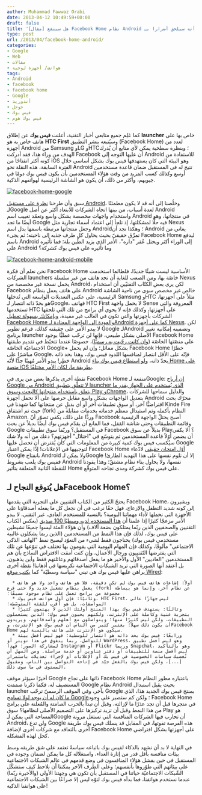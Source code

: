 ```yaml
---
author: Muhammad Fawwaz Orabi
date: 2013-04-12 10:49:59+00:00
draft: false
title: '[مقال] هل سينفع Facebook Home نظام Android أم أنه سيلحق أضرارا بـ Google'
type: post
url: /2013/04/facebook-home-android/
categories:
- Google
- Web
- مقالات
- هواتف/ أجهزة لوحية
tags:
- Android
- facebook
- facebook home
- Google
- أندوريد
- جوجل
- فيس بوك
- فيس بوك هوم
---
```


كما عَلِم جميع متابعي أخبار التقنية، أعلنت **فيس بوك** عن إطلاق **launcher** خاص بها على هاتف خاص به هو **HTC First** وسيُتبعه بنشر التطبيق (Facebook Home) لعدد من أجهزة Android من Samsung وLG وHTC؛ وبنظرة سطحية يمكن لأي متابع أن يُدرك الهدف من وراء هذا، فقد أدركت Facebook أن عليها التوجه إلى Android للاستفادة من كونه أكثر انفتاحًا من iOS وهو البيئة التي كان يستهدفها فيس بوك بشكل أساسي خلال الفترة السابقة، هذه النقلة نحو Android تتيح له في المستقبل ضمان قاعدة مستخدمين أوسع وكذلك كسب المزيد من وقت هؤلاء المستخدمين بأن يكون فيس بوك دومًا في جيوبهم، وأكثر من ذلك، أن يكون هو الشاشة الرئيسية لهواتفهم الذكية.

[![facebook-home-google](http://www.it-scoop.com/wp-content/uploads/2013/04/facebook-home-google.jpg)
](http://www.it-scoop.com/wp-content/uploads/2013/04/facebook-home-google.jpg)

سبق وأن طرحنا [نظرة على مستقبل Android](http://www.it-scoop.com/2013/03/android-future/)، وخلُصنا إلى أنه قد لا يكون مطمئنًا لـGoogle لعدة أسباب، من بينها اتجاه الشركات للابتعاد أكثر عن أصل Android واستخدام واجهات مخصصة بشكل واسع وتعمّد تغييب اسم Android في منتجاتها، وهو أيضًا ما تجد Google فيه حلًّا لمشكلتها، إذ تلجأ إلى اعتماد أسماء تجارية مثل Nexus وجعل منتجاتها مرتبطة باسمها بدل اسم Android؛ وهكذا نجد أن Android يعاني من تمزّق حقيقيّ بحيث يحاول كل طرف جذبه إلى ناحيته؛ ثم يجيء Facebook Home ليدفع باسم Android إلى الوراء أكثر ويحتل عُقر "داره"، اﻷمر الذي يزيد الطّين بلة؛ فما تأثيره على Android وما تأثيره على فيس بوك كشركة؟


[![facebook-home-android-mobile](http://www.it-scoop.com/wp-content/uploads/2013/04/facebook-home-android-mobile.png)
](http://www.it-scoop.com/wp-content/uploads/2013/04/facebook-home-android-mobile.png)


نحن نعلم أن فكرة Facebook Home الأساسية ليست شيئًا جديدًا، فلطالما استخدمت الشركات launchers خاصّة بها، ومن الصعب للغاية أن تجد هاتف من غير سلسلة Nexus يحمل نسخة غير مخصصة من Android، لكن يرى بعض الكتّاب التقنيّين أن استخدام Facebook على هاتف يعمل بنظام Android خالص غير مخصص سوى من ناحية الشاشة الرئيسية، على عكس التعديلات الواسعة التي تُدخلها Samsung وHTC مثلاً على أجهزتها، هو بحدّ ذاته انتصار لـGoogle، فهاتف HTC First لا يحمل واجهة Sense المعروفة والتي تستخدمها HTC على أجهزتها، وكذلك فإنه لا يحوي أي برامج من تلك التي تلحقها الشركات بأجهزتها والتي تكون في الغالب غير مفيدة، [وبإمكانك بسهولة تعطيل Facebook Home والعودة إلى الواجهة المعتادة لـAndroid كما على أجهزة Nexus](http://www.theverge.com/2013/4/9/4206176/htc-first-review-facebook-phone). لكن لا يبدو الأمر على حقيقته كذلك، فرغم تطوير Google لـAndroid وتضمينه إمكانية تغيير برنامج launcher الأصلي بشكل طبيعي، فإنها لن ترحّب عمليًّا بوجود Facebook Home على منصّتها الخاصّة ([وإن كانت رحّبت به رسميًّا](http://techcrunch.com/2013/04/04/google-says-facebook-home-demonstrates-androids-openness-framing-apple-as-restrictive))، خصوصًا عندما تتخبّط في تقديم طبقتها الاجتماعيّة الخاصّة Google+ بشكل مماثل؛ وإن لم يحمل Facebook Home خطرًا مباشرًا على Google، فإنّه على الأقل انتصار لمنافسها اللدود فيس بوك، وهذا بحد ذاته خطِر! يبدو الأمر مُهينًا جدًّا لأنّه Android بحدّ ذاته، [ولو استطاع فيس بوك بناء Home على منصة iOS بطريقة ما، لكان الأمر مختلفًا](http://www.marco.org/2013/04/09/mathis-facebook-home).

نقطة أخرى يذكرها بعض من يرى في Facebook Home منفعة لـGoogle: [إن أرباح Google من Android لا تتعلّق بتطبيق launcher الذي يُستخدم على الجهاز بقدر ما يتعلق باستخدام منتجاتها كالبحث وسوق Play وChrome](http://ignorethecode.net/blog/2013/04/09/facebook_home)، والدليل سماحها للشركات بتعديل الواجهات بشكل واسع مقابل حرصها على ألا تحمل أجهزة Android محرّك بحث افتراضيًّا آخر، أو سوق تطبيقات آخر أو أي بديلٍ عن منتجاتها كما شهدنا في Kinde Fire حيث تم اشتقاق (fork) النظام بأكمله وتم استبدال معظم خدماته بخدمات مقابلة من Amazon.
وردًّا على ذلك، يكفي تصوّر أنّ Facebook أصبح يحتلّ الواجهة الرئيسية وقائمة التطبيقات وحتى شاشة القفل، فما المانع أن يقدّم فيس بوك أيضًا بديلاً عن بحث Google في المستقبل؟ وربّما سوق تطبيقات Facebook بديلاً عن سوق Play؟ ألا يكفي أن يضمن أوّلاً قاعدة المستخدمين ثم يتوسّع في "احتلال" أجهزتهم؟ دعك من أنه ولا شك سيُكسب فيس بوك كمية كبيرة من المعلومات التي كان يُفترض أن تحصل عليها Google لتوجيهها في الإعلانات!
إذًا يمكن اعتبار Facebook Home [أوّل امتحان حقيقي](http://www.appleoutsider.com/2013/04/08/open-season/) لادّعاء Google بانفتاح Android ولا يمكن لـGoogle إلا أن تلوم نفسها على هذا التهديد الطارئ! ففيس بوك يلعب بشروط Android نفسها، ولا يحاول بناء نظام مشتقّ؛ وهذا يقودنا للنقطة الثانية المتعلقة بتأثير Home على فيس بوك كشركة ومدى نجاحه المتوقّع.


## هل يُتوقع النجاح لـFacebook Home؟


<!-- more -->

يحتجّ الكثير من الكتاب التقنيين على التجربة التي يقدمها Facebook Home، ويشيرون إلى كونه شديد التطفل والإزعاج، فهل حقًا نرغب في أن نجعل كل ما يفعله أصدقاؤنا على الأجهزة التي نحملها لأداء مهماتنا اليومية؟ بالنسبة للمستخدم العادي، غير التقني، لا يبدو الأمر مزعجًا كثيرًا إذا علمنا أن [هذا المستخدم لديه وسطيًا 100 صديق](https://www.facebook.com/notes/facebook-data-team/anatomy-of-facebook/10150388519243859) (بعكس الكتاب التقنيين والصحفيين الذين ربّما يمتلكون بضعة آلاف) وأن هؤلاء المئة ليسوا جميعًا نشيطين على فيس بوك، لذلك فإن هذا النمط من المستخدمين (الذين ربما يشكلون غالبية مستخدمي فيس بوك) يحتاجون فقط لشيء من التعوّد ليصبح نمط "الهاتف الذكي الاجتماعي" مألوفًا، وكذلك فإن المهام اليومية التي يقومون بها تختلف في تنوّعها عن تلك التي يفترضها التّقنييون ورجال الأعمال، وإن كنت أمقت الافتراض الساذج بأن هم المستخدمين "العاديين" الأول والأخير هو ما يفعل أصدقائهم وعائلتهم فقط وأين يذهبون، بل أعتقد أنها الصورة التي تريد الشبكات الاجتماعية تكريسها في أذهاننا!
نقطة أخرى يراهن عليها فيس بوك هي تبني "سياسة وسطيّة" كما [يكتب موقع Wired](http://www.wired.com/gadgetlab/2013/04/facebooks-phone-is-a-triumph-of-mediocrity):



 	  * أولاً: إشاعات هاتف فيس بوك لم تكن دقيقة، فلا هو هاتف واحد ولا هو هاتف يعمل بنظام تشغيل جديد ولا حتى فرع (fork) عن نظام آخر، وإنما هو ببساطة مجموعة من برامج تعمل على نظام موجود مسبقًا؛
 	  * وثانيًا: فإن أول هواتف فيس بوك، HTC First، ليس جهازًا عالي المواصفات، بل هو أقرب للفئة المتوسّطة؛
 	  * وثالثًا: يستهدف فيس بوك بهذا المنتج أولئك الذين لا يهتمون كثيرًا بتجربة غنية وكاملة على الإنترنت، ولكنهم يحبون فيس بوك؛ الذين يستعملون التطبيقات، ولكن ليس كثيرًا منها؛ ويتواصلون مع أهلهم وأصدقائهم، ويريدون أن يكون ذلك سهلاً؛ يعتبر كثير من الناس أن فيس بوك هو الإنترنت، وFacebook Home سيكون هو الإنترنت على هاتف بالنسبة لهم.
 	  * ورابعًا: فيس بوك بحد ذاته هو انتصار للوسطية؛ فهو ليس أفضل بيئة للتواصل، ربما يتفوق في هذا تويتر أو WordPress، وهو ليس أفضل تطبيق لمشاركة الصور؛ فهذا Instagram أو Flickr وربما Snapchat، وهو بالتأكيد ليس أفضل منصة للتطّبيقات أو دفتر عناوين أو خدمة مراسلة. ومن السهل أن تُغضبك سياسات الخصوصية في فيس بك أو الإعلانات أو لإجراء تعديلات باستمرار [...]، ولكن فيس بوك بالفعل جيّد في إتاحة التواصل بين الناس، ومقبول المستوى في ما سوى ذلك.

أخيرًا سيؤثر موقف Google ذاتها على نجاح Facebook Home باعتباره مطور النظام المستضيف له، فكما ذكرنا صممت Google نظام Android بحيث يقبل استبدال launcher بآخر، وفي الموقف الرسميّ ترحّب Google بمنتج فيس بوك الجديد هذا، الذي [ ما كان له أن يوجد لولا تسامح Google](https://twitter.com/asymco/status/319895251454140417)؛ ولكن كم ستصبر على وجود Facebook Home في متجرها قبل أن تجد عذرًا ما لإزالته، وقبل أن تبدأ بالحرب الصامتة والمُعلنة على برامج من هذا النمط وقبل أن تزيد تركيزها على التصميم الأصلي لنظامها؟ سوق Play هو المساحة التي يمكن لـGoogle أن تحارب فيها الشركات المنافسة التي تستغل مرونة Android، ولن تدع Google هذه الفرصة تفوتها، في المقابل قد يسلك فيس بوك طريقة أخرى بالتعاقد مع شركات أخرى لإضافة Facebook Home على أجهزتها بشكل افتراضي كحل لهذه المشكلة.

في النهاية لا بد أن نشهد بالذكاء لفيس بوك باتباعه سياسةً تعتمد على شق طريقه وسط بيئات منافسة بأقل قدر من إثارة العداء، واستغلاله كل ما يمكن لضمان وجوده في المستقبل في حين بفشل هؤلاء المنافسون في وضع قدمهم في عالم الشبكات الاجتماعية على بيئاتهم التي طوّروها بأنفسهم؛ وعلى الطرف الآخر يمكننا أن نلاحظ كيف ستشكّل الشّبكات الاجتماعيّة حياتنا في المستقبل بأن تكون هي وجهتنا الأولى (والأخيرة ربّما) عندما نستخدم هواتفنا، فما بدأه فيس بوك لتوّه ليس إلا صراعًا بين الشبكات الاجتماعية على هواتفنا الذكية!
